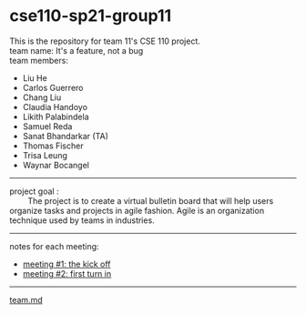 # cse110-sp21-group11
This is the repository for team 11's CSE 110 project.  
team name: It's a feature, not a bug  
team members:  
- Liu He  
- Carlos Guerrero
- Chang Liu
- Claudia Handoyo
- Likith Palabindela
-  Samuel Reda
- Sanat Bhandarkar (TA)
- Thomas Fischer
- Trisa Leung
- Waynar Bocangel  
<hr></hr>

project goal :  
&emsp; &emsp;The project is to create a virtual bulletin board that will help users organize tasks and projects in agile fashion.
Agile is an organization technique used by teams in industries. 
<hr></hr> 

notes for each meeting:    
- [meeting #1: the kick off](/admin/meetings/041021-kickoff.md)
- [meeting #2: first turn in](admin/meetings/041421-meeting2.md)
<hr></hr>

[team.md](/admin/team.md)
